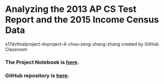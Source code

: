# Analyzing the 2013 AP CS Test Report and the 2015 Income Census Data
s17dvfinalproject-dvproject-4-chou-zeng-zhang-zhang created by GitHub Classroom

### The Project Notebook is [here](Project7_Notebook.nb.html). 

### GitHub repository is [here](https://github.com/CannataUTDV/s17dvfinalproject-dvproject-4-chou-zeng-zhang-zhang.git).